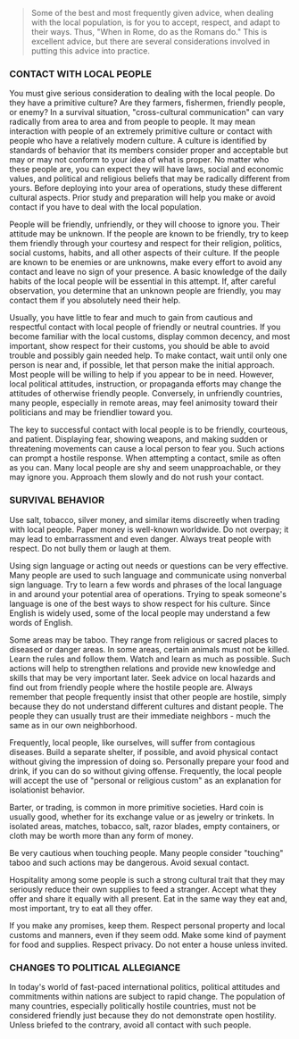 > Some of the best and most frequently given advice, when dealing with the local population, is for you to accept, respect, and adapt to their ways. Thus, "When in Rome, do as the Romans do." This is excellent advice, but there are several considerations involved in putting this advice into practice.

### CONTACT WITH LOCAL PEOPLE

You must give serious consideration to dealing with the local people. Do they have a primitive culture? Are they farmers, fishermen, friendly people, or enemy? In a survival situation, "cross-cultural communication" can vary radically from area to area and from people to people. It may mean interaction with people of an extremely primitive culture or contact with people who have a relatively modern culture. A culture is identified by standards of behavior that its members consider proper and acceptable but may or may not conform to your idea of what is proper. No matter who these people are, you can expect they will have laws, social and economic values, and political and religious beliefs that may be radically different from yours. Before deploying into your area of operations, study these different cultural aspects. Prior study and preparation will help you make or avoid contact if you have to deal with the local population.

People will be friendly, unfriendly, or they will choose to ignore you. Their attitude may be unknown. If the people are known to be friendly, try to keep them friendly through your courtesy and respect for their religion, politics, social customs, habits, and all other aspects of their culture. If the people are known to be enemies or are unknowns, make every effort to avoid any contact and leave no sign of your presence. A basic knowledge of the daily habits of the local people will be essential in this attempt. If, after careful observation, you determine that an unknown people are friendly, you may contact them if you absolutely need their help.

Usually, you have little to fear and much to gain from cautious and respectful contact with local people of friendly or neutral countries. If you become familiar with the local customs, display common decency, and most important, show respect for their customs, you should be able to avoid trouble and possibly gain needed help. To make contact, wait until only one person is near and, if possible, let that person make the initial approach. Most people will be willing to help if you appear to be in need. However, local political attitudes, instruction, or propaganda efforts may change the attitudes of otherwise friendly people. Conversely, in unfriendly countries, many people, especially in remote areas, may feel animosity toward their politicians and may be friendlier toward you.

The key to successful contact with local people is to be friendly, courteous, and patient. Displaying fear, showing weapons, and making sudden or threatening movements can cause a local person to fear you. Such actions can prompt a hostile response. When attempting a contact, smile as often as you can. Many local people are shy and seem unapproachable, or they may ignore you. Approach them slowly and do not rush your contact.

### SURVIVAL BEHAVIOR

Use salt, tobacco, silver money, and similar items discreetly when trading with local people. Paper money is well-known worldwide. Do not overpay; it may lead to embarrassment and even danger. Always treat people with respect. Do not bully them or laugh at them.

Using sign language or acting out needs or questions can be very effective. Many people are used to such language and communicate using nonverbal sign language. Try to learn a few words and phrases of the local language in and around your potential area of operations. Trying to speak someone's language is one of the best ways to show respect for his culture. Since English is widely used, some of the local people may understand a few words of English.

Some areas may be taboo. They range from religious or sacred places to diseased or danger areas. In some areas, certain animals must not be killed. Learn the rules and follow them. Watch and learn as much as possible. Such actions will help to strengthen relations and provide new knowledge and skills that may be very important later. Seek advice on local hazards and find out from friendly people where the hostile people are. Always remember that people frequently insist that other people are hostile, simply because they do not understand different cultures and distant people. The people they can usually trust are their immediate neighbors - much the same as in our own neighborhood.

Frequently, local people, like ourselves, will suffer from contagious diseases. Build a separate shelter, if possible, and avoid physical contact without giving the impression of doing so. Personally prepare your food and drink, if you can do so without giving offense. Frequently, the local people will accept the use of "personal or religious custom" as an explanation for isolationist behavior.

Barter, or trading, is common in more primitive societies. Hard coin is usually good, whether for its exchange value or as jewelry or trinkets. In isolated areas, matches, tobacco, salt, razor blades, empty containers, or cloth may be worth more than any form of money.

Be very cautious when touching people. Many people consider "touching" taboo and such actions may be dangerous. Avoid sexual contact.

Hospitality among some people is such a strong cultural trait that they may seriously reduce their own supplies to feed a stranger. Accept what they offer and share it equally with all present. Eat in the same way they eat and, most important, try to eat all they offer.

If you make any promises, keep them. Respect personal property and local customs and manners, even if they seem odd. Make some kind of payment for food and supplies. Respect privacy. Do not enter a house unless invited.

### CHANGES TO POLITICAL ALLEGIANCE

In today's world of fast-paced international politics, political attitudes and commitments within nations are subject to rapid change. The population of many countries, especially politically hostile countries, must not be considered friendly just because they do not demonstrate open hostility. Unless briefed to the contrary, avoid all contact with such people.
